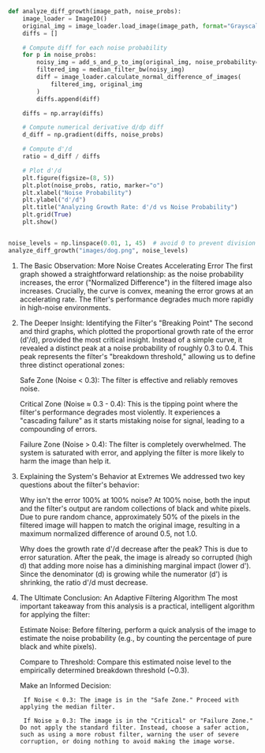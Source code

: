 ```python
def analyze_diff_growth(image_path, noise_probs):
    image_loader = ImageIO()
    original_img = image_loader.load_image(image_path, format="Grayscale")
    diffs = []

    # Compute diff for each noise probability
    for p in noise_probs:
        noisy_img = add_s_and_p_to_img(original_img, noise_probability=p)
        filtered_img = median_filter_bw(noisy_img)
        diff = image_loader.calculate_normal_difference_of_images(
            filtered_img, original_img
        )
        diffs.append(diff)

    diffs = np.array(diffs)

    # Compute numerical derivative d/dp diff
    d_diff = np.gradient(diffs, noise_probs)

    # Compute d'/d
    ratio = d_diff / diffs

    # Plot d'/d
    plt.figure(figsize=(8, 5))
    plt.plot(noise_probs, ratio, marker="o")
    plt.xlabel("Noise Probability")
    plt.ylabel("d'/d")
    plt.title("Analyzing Growth Rate: d'/d vs Noise Probability")
    plt.grid(True)
    plt.show()


noise_levels = np.linspace(0.01, 1, 45)  # avoid 0 to prevent division by zero
analyze_diff_growth("images/dog.png", noise_levels)
```

1. The Basic Observation: More Noise Creates Accelerating Error
The first graph showed a straightforward relationship: as the noise probability increases, the error ("Normalized Difference") in the filtered image also increases. Crucially, the curve is convex, meaning the error grows at an accelerating rate. The filter's performance degrades much more rapidly in high-noise environments.

2. The Deeper Insight: Identifying the Filter's "Breaking Point"
The second and third graphs, which plotted the proportional growth rate of the error (d'/d), provided the most critical insight. Instead of a simple curve, it revealed a distinct peak at a noise probability of roughly 0.3 to 0.4. This peak represents the filter's "breakdown threshold," allowing us to define three distinct operational zones:

    Safe Zone (Noise < 0.3): The filter is effective and reliably removes noise.

    Critical Zone (Noise ≈ 0.3 - 0.4): This is the tipping point where the filter's performance degrades most violently. It experiences a "cascading failure" as it starts mistaking noise for signal, leading to a compounding of errors.

    Failure Zone (Noise > 0.4): The filter is completely overwhelmed. The system is saturated with error, and applying the filter is more likely to harm the image than help it.

3. Explaining the System's Behavior at Extremes
We addressed two key questions about the filter's behavior:

    Why isn't the error 100% at 100% noise? At 100% noise, both the input and the filter's output are random collections of black and white pixels. Due to pure random chance, approximately 50% of the pixels in the filtered image will happen to match the original image, resulting in a maximum normalized difference of around 0.5, not 1.0.

    Why does the growth rate d'/d decrease after the peak? This is due to error saturation. After the peak, the image is already so corrupted (high d) that adding more noise has a diminishing marginal impact (lower d'). Since the denominator (d) is growing while the numerator (d') is shrinking, the ratio d'/d must decrease.

4. The Ultimate Conclusion: An Adaptive Filtering Algorithm
The most important takeaway from this analysis is a practical, intelligent algorithm for applying the filter:

    Estimate Noise: Before filtering, perform a quick analysis of the image to estimate the noise probability (e.g., by counting the percentage of pure black and white pixels).

    Compare to Threshold: Compare this estimated noise level to the empirically determined breakdown threshold (~0.3).

    Make an Informed Decision:

        If Noise < 0.3: The image is in the "Safe Zone." Proceed with applying the median filter.

        If Noise ≥ 0.3: The image is in the "Critical" or "Failure Zone." Do not apply the standard filter. Instead, choose a safer action, such as using a more robust filter, warning the user of severe corruption, or doing nothing to avoid making the image worse.
